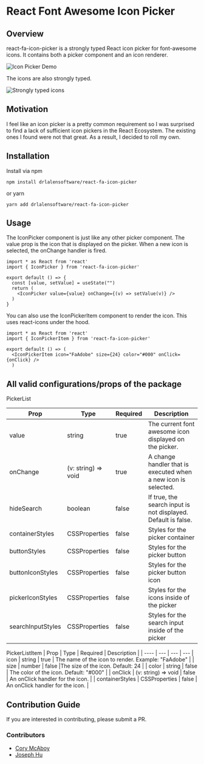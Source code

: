 # React Font Awesome Icon Picker

## Overview

react-fa-icon-picker is a strongly typed React icon picker for font-awesome icons. It contains both a picker component and an icon renderer.

![Icon Picker Demo](https://firebasestorage.googleapis.com/v0/b/rapptr-internal.appspot.com/o/react-fa-icon-picker%2Freact-fa-icon-picker-demo.gif?alt=media&token=3e8952b3-3026-43a7-bc00-6a316e37851d)

The icons are also strongly typed.

![Strongly typed icons](https://firebasestorage.googleapis.com/v0/b/rapptr-internal.appspot.com/o/react-fa-icon-picker%2FIconPickerImage.png?alt=media&token=5e3a64cc-cd74-4d01-892e-8956aff35f1b)

## Motivation

I feel like an icon picker is a pretty common requirement so I was surprised to find a lack of sufficient icon pickers in the React Ecosystem. The existing ones I found were not that great. As a result, I decided to roll my own.

## Installation

Install via npm

```cli
npm install drlalensoftware/react-fa-icon-picker
```

or yarn

```cli
yarn add drlalensoftware/react-fa-icon-picker
```

## Usage

The IconPicker component is just like any other picker component. The value prop is the icon that is displayed on the picker. When a new icon is selected, the onChange handler is fired.

```react
import * as React from 'react'
import { IconPicker } from 'react-fa-icon-picker'

export default () => {
  const [value, setValue] = useState("")
  return (
    <IconPicker value={value} onChange={(v) => setValue(v)} />
  )
}
```

You can also use the IconPickerItem component to render the icon. This uses react-icons under the hood.

```react
import * as React from 'react'
import { IconPickerItem } from 'react-fa-icon-picker'

export default () => (
  <IconPickerItem icon="FaAdobe" size={24} color="#000" onClick={onClick} />
  )
```

## All valid configurations/props of the package

PickerList

| Prop              | Type                | Required | Description                                                    |
| ----------------- | ------------------- | -------- | -------------------------------------------------------------- |
| value             | string              | true     | The current font awesome icon displayed on the picker.         |
| onChange          | (v: string) => void | true     | A change handler that is executed when a new icon is selected. |
| hideSearch        | boolean             | false    | If true, the search input is not displayed. Default is false.  |
| containerStyles   | CSSProperties       | false    | Styles for the picker container                                |
| buttonStyles      | CSSProperties       | false    | Styles for the picker button                                   |
| buttonIconStyles  | CSSProperties       | false    | Styles for the picker button icon                              |
| pickerIconStyles  | CSSProperties       | false    | Styles for the icons inside of the picker                      |
| searchInputStyles | CSSProperties       | false    | Styles for the search input inside of the picker               |

PickerListItem
| Prop | Type | Required | Description |
| ---- | --- | --- | ---
| icon | string | true | The name of the icon to render. Example: "FaAdobe" |
| size | number | false |The size of the icon. Default: 24 |
| color | string | false | The color of the icon. Default: "#000" |
| onClick | (v: string) => void | false | An onClick handler for the icon. |
| containerStyles | CSSProperties | false | An onClick handler for the icon. |

## Contribution Guide

If you are interested in contributing, please submit a PR.

### Contributors

- [Cory McAboy](https://github.com/cmcaboy)
- [Joseph Hu](https://github.com/zhhjoseph)
